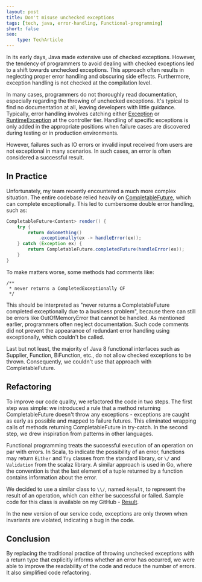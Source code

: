 ```yaml
---
layout: post
title: Don't misuse unchecked exceptions
tags: [tech, java, error-handling, Functional-programming]
short: false
seo:
    type: TechArticle
---
```


In its early days, Java made extensive use of checked exceptions.
However, the tendency of programmers to avoid dealing with checked exceptions led to a shift towards unchecked exceptions.
This approach often results in neglecting proper error handling and obscuring side effects.
Furthermore, exception handling is not checked at the compilation level.

In many cases, programmers do not thoroughly read documentation, especially regarding the throwing of unchecked exceptions.
It's typical to find no documentation at all, leaving developers with little guidance.
Typically, error handling involves catching either [Exception](https://docs.oracle.com/javase/8/docs/api/java/lang/Exception.html)
or [RuntimeException](https://docs.oracle.com/javase/8/docs/api/java/lang/RuntimeException.html) at the controller tier.
Handling of specific exceptions is only added in the appropriate positions when failure cases are discovered during testing or in production environments.

However, failures such as IO errors or invalid input received from users are not exceptional in many scenarios.
In such cases, an error is often considered a successful result.

## In Practice

Unfortunately, my team recently encountered a much more complex situation.
The entire codebase relied heavily on [CompletableFuture](https://docs.oracle.com/javase/8/docs/api/java/util/concurrent/CompletableFuture.html), which can complete exceptionally.
This led to cumbersome double error handling, such as:

```java
CompletableFuture<Content> render() {
    try {
        return doSomething()
            .exceptionally(ex -> handleError(ex));
    } catch (Exception ex) {
        return CompletableFuture.completedFuture(handleError(ex));
    }
}
```

To make matters worse, some methods had comments like:

```
/**
 * never returns a CompletedExceptionally CF
 */
```

This should be interpreted as "never returns a CompletableFuture completed exceptionally due to a business problem", because there can still be errors like OutOfMemoryError that cannot be handled.
As mentioned earlier, programmers often neglect documentation.
Such code comments did not prevent the appearance of redundant error handling using exceptionally, which couldn't be called.

Last but not least, the majority of Java 8 functional interfaces such as Supplier, Function, BiFunction, etc., do not allow checked exceptions to be thrown.
Consequently, we couldn't use that approach with CompletableFuture.

## Refactoring

To improve our code quality, we refactored the code in two steps.
The first step was simple: we introduced a rule that a method returning CompletableFuture doesn't throw any exceptions - exceptions are caught as early as possible and mapped to failure futures.
This eliminated wrapping calls of methods returning CompletableFuture in try-catch.
In the second step, we drew inspiration from patterns in other languages.

Functional programming treats the successful execution of an operation on par with errors.
In Scala, to indicate the possibility of an error, functions may return `Either` and `Try` classes from the standard library, or `\/` and `Validation` from the scalaz library.
A similar approach is used in Go, where the convention is that the last element of a tuple returned by a function contains information about the error.

We decided to use a similar class to `\\/`, named `Result`, to represent the result of an operation, which can either be successful or failed.
Sample code for this class is available on my GitHub - [Result](https://github.com/tfij/result).

In the new version of our service code, exceptions are only thrown when invariants are violated, indicating a bug in the code.

## Conclusion

By replacing the traditional practice of throwing unchecked exceptions with a return type that explicitly informs whether an error has occurred,
we were able to improve the readability of the code and reduce the number of errors.
It also simplified code refactoring.